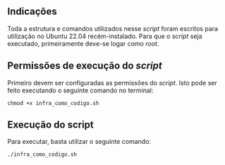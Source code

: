 ## Indicações

Toda a estrutura e comandos utilizados nesse _script_ foram escritos para utilização no Ubuntu 22.04 recém-instalado.
Para que o _script_ seja executado, primeiramente deve-se logar como _root_. 

## Permissões de execução do _script_

Primeiro devem ser configuradas as permissões do _script_. Isto pode ser feito executando o seguinte comando no terminal:

```shell script
chmod +x infra_como_codigo.sh 
```

## Execução do script

Para executar, basta utilizar o seguinte comando:

```shell script 
./infra_como_codigo.sh
```



